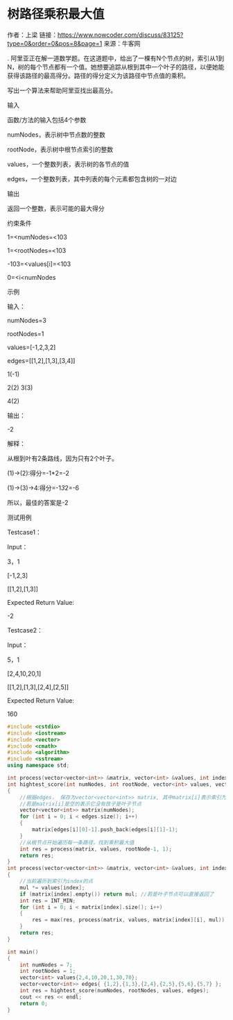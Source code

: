 # 树路径乘积最大值

作者：上梁
链接：https://www.nowcoder.com/discuss/83125?type=0&order=0&pos=8&page=1
来源：牛客网

. 阿里亚正在解一道数学题。在这道题中，给出了一棵有N个节点的树，索引从1到N，树的每个节点都有一个值。她想要追踪从根到其中一个叶子的路径，以便她能获得该路径的最高得分。路径的得分定义为该路径中节点值的乘积。

写出一个算法来帮助阿里亚找出最高分。


输入

函数/方法的输入包括4个参数

numNodes，表示树中节点数的整数

rootNode，表示树中根节点索引的整数

values，一个整数列表，表示树的各节点的值

edges，一个整数列表，其中列表的每个元素都包含树的一对边


输出

返回一个整数，表示可能的最大得分


约束条件

1=<numNodes=<103

1=<rootNodes=<103

-103=<values[i]=<103

0=<i<numNodes


示例

输入：

numNodes=3

rootNodes=1

values=[-1,2,3,2]

edges=[[1,2],[1,3],[3,4]]


1(-1)


2(2)        3(3)


4(2)


输出：

-2


解释：

从根到叶有2条路线，因为只有2个叶子。

(1)->(2):得分=-1*2=-2

(1)->(3)->4:得分=-1*3*2=-6

所以，最佳的答案是-2


测试用例

Testcase1：

Input：

3，1

[-1,2,3]

[[1,2],[1,3]]


Expected Return Value:

-2


Testcase2：

Input：

5，1

[2,4,10,20,1]

[[1,2],[1,3],[2,4],[2,5]]


Expected Return Value:

160

```c++
#include <cstdio>
#include <iostream>
#include <vector>
#include <cmath>
#include <algorithm>
#include <sstream>
using namespace std;

int process(vector<vector<int>> &matrix, vector<int> &values, int index, int mul);
int hightest_score(int numNodes, int rootNode, vector<int> values, vector<vector<int>> edges)
{
	//根据edges， 保存为vector<vector<int>> matrix, 其中matrix[i]表示索引为(i+1)的孩子们
	//若是matrix[i]是空的表示它没有孩子是叶子节点
	vector<vector<int>> matrix(numNodes);
	for (int i = 0; i < edges.size(); i++)
	{
		matrix[edges[i][0]-1].push_back(edges[i][1]-1);
	}
	//从根节点开始遍历每一条路径，找到乘积最大值
	int res = process(matrix, values, rootNode-1, 1);
	return res;
}
int process(vector<vector<int>> &matrix, vector<int> &values, int index, int mul)
{
	//当前遍历到索引为index的点
	mul *= values[index];
	if (matrix[index].empty()) return mul; //若是叶子节点可以直接返回了
	int res = INT_MIN;
	for (int i = 0; i < matrix[index].size(); i++)
	{
		res = max(res, process(matrix, values, matrix[index][i], mul));
	}
	return res;
}

int main()
{
	int numNodes = 7;
	int rootNodes = 1;
	vector<int> values{2,4,10,20,1,30,70};
	vector<vector<int>> edges{ {1,2},{1,3},{2,4},{2,5},{5,6},{5,7} };
	int res = hightest_score(numNodes, rootNodes, values, edges);
	cout << res << endl;
	return 0;
}
```